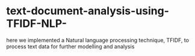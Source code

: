 # text-document-analysis-using-TFIDF-NLP-
here we implemented a Natural language processing  technique, TFIDF, to process text data for further modelling and analysis
